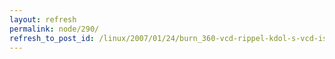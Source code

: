 ```yaml
---
layout: refresh
permalink: node/290/
refresh_to_post_id: /linux/2007/01/24/burn_360-vcd-rippel-kdol-s-vcd-iso-elkszt-perl-gtk2-alap-gui
---
```


